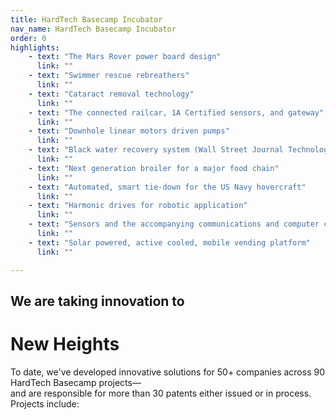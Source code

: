 ```yaml
---
title: HardTech Basecamp Incubator
nav_name: HardTech Basecamp Incubator
order: 0
highlights:
    - text: "The Mars Rover power board design"
      link: ""
    - text: "Swimmer rescue rebreathers"
      link: ""
    - text: "Cataract removal technology"
      link: ""
    - text: "The connected railcar, 1A Certified sensors, and gateway"
      link: ""
    - text: "Downhole linear motors driven pumps"
      link: ""
    - text: "Black water recovery system (Wall Street Journal Technology Award)"
      link: ""
    - text: "Next generation broiler for a major food chain"
      link: ""
    - text: "Automated, smart tie-down for the US Navy hovercraft"
      link: ""
    - text: "Harmonic drives for robotic application"
      link: ""
    - text: "Sensors and the accompanying communications and computer controls"
      link: ""
    - text: "Solar powered, active cooled, mobile vending platform"
      link: "" 

---
```

<text-image image="/images/htbc-1.png">
<template v-slot:left>
<h2>To reach startup success,</h2>
<h1>Start here</h1>
<p>
    A basecamp is a strategic spot on a mountain
    that gives the bold souls daring to reach the
    summit a place to prepare themselves and their
    gear for the journey. The basecamp doesn't get
    climbers to the top of the mountain, but instead
    prepares them for the trials ahead, de-risking the
    venture to ensure success.
</p>
<p>
    <strong>You'll find our HardTech Basecamp functions in much the same way.</strong>
</p>
<p>
    Here, you and your team will live on an 80-acre campus in the quiet hills of
    the Piney Woods Region of East Texas, free from distraction. You'll work on
    your project in an equipment-rich environment with PCDworks innovation
    mentors, engineers, and tradesmen. Each one available 24/7 to help you
    design and build your “hard” physical innovation. Every day, you'll learn, fail
    fast, and push forward while avoiding pitfalls.
</p>
<p>
    There's more. You'll dwell in a comfortable guest house on our beautiful
    campus where you'll live and eat with the founders and other entrepreneurs
    as family to foster team building and nurture creative problem-solving. The
    entire experience is designed to focus the spirit of creativity and
    camaraderie and accelerate your project to the next stage.
</p>
</template>
</text-image>

<image-text image="/images/htbc-2.png">
<template v-slot:right>
<h2>We strive to make</h2>
<h1>Campers happy</h1>
<p>
    HardTech Basecamp teams with PCDworks where our engineers work every
    day in the product development business. You'll have access to these
    professionals as well as to our facilities. This includes a machine shop
    workspace, office space to continue to work on the “paperwork” part of your
    project, and conference rooms for team meetings.
</p>
<p>
    You also have access to our engineering and office software, 3D printing,
    prototyping equipment, and testing hardware, which saves you precious
    capital. There's even a gym and a game room to go along with 8 guest
    rooms with private bathrooms and queen size beds. In short, we have
    everything you need to be a happy—and highly productive—camper.
</p>

</template>
</image-text>

<text-image image="/images/htbc-3.png">
<template v-slot:left>
<h2>Here's what separates us from</h2>
<h1>The pack</h1>
<p>
    Most incubators or accelerators provide office space and mentoring that
    target early business development challenges. Things like market analysis,
    financial modeling, pitch development, and business model refinement.
</p>

<p>
    But, to maximize valuation, your startup must also make significant strides
    in developing its technology. HardTech Basecamp enables you to move
    quickly through technology readiness levels, develop robust solutions, and
    use capital efficiently.
</p>

<p>
    How? With our expertise in electrical, mechanical, and software engineering;
    as well material science and mathematical and multi-physics modeling.
    With our ability to conduct testing and certification up to (1A), Intrinsically
    Safe UL levels. And with our Design for Manufacturing (DFM) experience
    and manufacturing and sourcing connections in China, Romania, Germany,
    and the US.
</p>

<p>
    Once your initial prototype is built and tested, tap into our 25 years of
    commercialization experience to help with what Thomas Edison called the
    “99% Perspiration” part of innovation, which is bringing your product into the
    marketplace.
</p>
<p>
    This broad set of capabilities, coupled with our diverse a skill set, is what
    allows us to help you get your product to market fast.
</p>
</template>
</text-image>

<highlights image="/images/highlights.png" :highlights="highlights">
    <h2>We are taking innovation to</h2>
    <h1>New Heights</h1>
    <p>
        To date, we've developed innovative solutions for 50+ companies across 90 HardTech Basecamp projects—
        <br>
        and are responsible for more than 30 patents either issued or in process. Projects include:
    </p>
</highlights>
